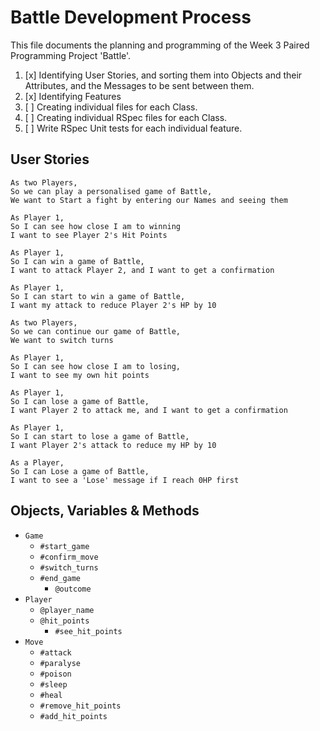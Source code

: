 # Battle Development Process

This file documents the planning and programming of the Week 3 Paired Programming Project 'Battle'.

1.  [x] Identifying User Stories, and sorting them into Objects and their Attributes, and the Messages to be sent between them.
2.  [x] Identifying Features
3.  [ ] Creating individual files for each Class.
4.  [ ] Creating individual RSpec files for each Class.
5.  [ ] Write RSpec Unit tests for each individual feature.

## User Stories

```
As two Players,
So we can play a personalised game of Battle,
We want to Start a fight by entering our Names and seeing them

As Player 1,
So I can see how close I am to winning
I want to see Player 2's Hit Points

As Player 1,
So I can win a game of Battle,
I want to attack Player 2, and I want to get a confirmation

As Player 1,
So I can start to win a game of Battle,
I want my attack to reduce Player 2's HP by 10

As two Players,
So we can continue our game of Battle,
We want to switch turns

As Player 1,
So I can see how close I am to losing,
I want to see my own hit points

As Player 1,
So I can lose a game of Battle,
I want Player 2 to attack me, and I want to get a confirmation

As Player 1,
So I can start to lose a game of Battle,
I want Player 2's attack to reduce my HP by 10

As a Player,
So I can Lose a game of Battle,
I want to see a 'Lose' message if I reach 0HP first
```

## Objects, Variables & Methods

- `Game`
  - `#start_game`
  - `#confirm_move`
  - `#switch_turns`
  - `#end_game`
    - `@outcome`
- `Player`
  - `@player_name`
  - `@hit_points`
    - `#see_hit_points`
- `Move`
  - `#attack`
  - `#paralyse`
  - `#poison`
  - `#sleep`
  - `#heal`
  - `#remove_hit_points`
  - `#add_hit_points`

##
